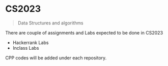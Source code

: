 # CS2023
> Data Structures and algorithms

There are couple of assignments and Labs expected to be done in CS2023

 - Hackerrank Labs
 - Inclass Labs

CPP codes will be added under each repository.
